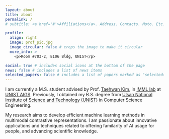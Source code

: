 ```yaml
---
layout: about
title: about
permalink: /
# subtitle: <a href='#'>Affiliations</a>. Address. Contacts. Moto. Etc.

profile:
  align: right
  image: prof_pic.jpg
  image_circular: false # crops the image to make it circular
  more_info: >
    <p>Room #703-2, E106 Bldg, UNIST</p>

social: true # includes social icons at the bottom of the page
news: false # includes a list of news items
selected_papers: false # includes a list of papers marked as "selected={true}"
---
```


I am currently a M.S. student advised by Prof. [Taehwan Kim](https://sites.google.com/view/taehwankim), in [IMML lab](https://sites.google.com/view/mvllab/home?authuser=0) at [UNIST AIGS](https://aigs.unist.ac.kr/). Previously, I obtained my B.S. degree from [Ulsan National Institute of Science and Technology (UNIST)](https://www.unist.ac.kr/) in Computer Science Engineering.

My research aims to develop efficient machine learning methods in multimodal contrastive representations. I am passionate about innovative applications and techniques related to offering familarity of AI usage for people, and advancing scientific knowledge.
